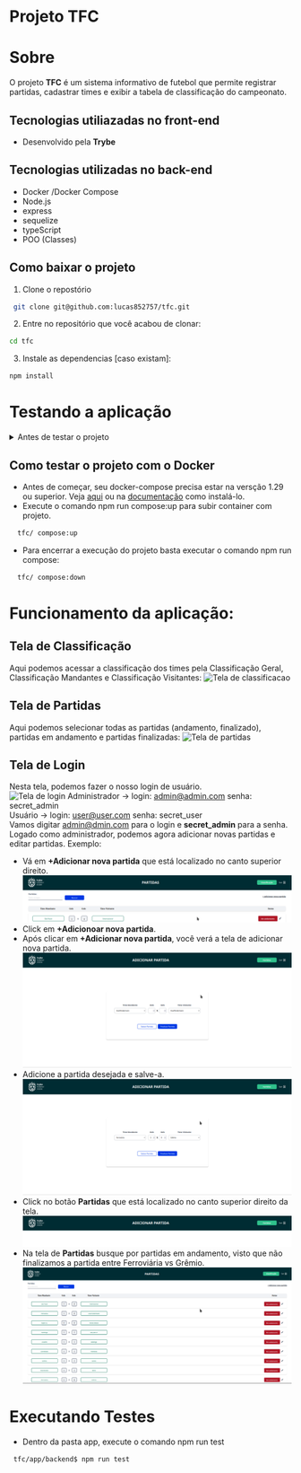  <h1>Projeto TFC<h1>

 # Sobre
O projeto **TFC** é um sistema informativo de futebol que permite registrar partidas, cadastrar times e exibir a tabela de classificação do campeonato.

## Tecnologias utiliazadas no front-end
- Desenvolvido pela **Trybe**
## Tecnologias utilizadas no back-end
- Docker /Docker Compose
- Node.js
- express
- sequelize
- typeScript
- POO (Classes)

## Como baixar o projeto
1. Clone o repostório
```Bash
 git clone git@github.com:lucas852757/tfc.git
```
2. Entre no repositório que você acabou de clonar:
```Bash
cd tfc
```
3. Instale as dependencias [caso existam]:
```Bash
npm install
```

# Testando a aplicação
<details>
  <summary>
    Antes de testar o projeto
  </summary>

  - Antes de testar o projeto, crie o arquivo .env na pasta backend em /app. Este arquivo é importante, porque contém variávies de ambientes utilizadas por esta aplicação:
  ```Bash
  JWT_SECRET=jwt_secret
  APP_PORT=3001
  DB_USER=seu_user
  DB_PASS=sua_senha
  DB_HOST=localhost 
  DB_PORT=3002

  ```
</details>

## Como testar o projeto com o Docker
 - Antes de começar, seu docker-compose precisa estar na versção 1.29 ou superior. Veja [aqui](https://www.digitalocean.com/community/tutorials/how-to-install-and-use-docker-compose-on-ubuntu-20-04-pt) ou na [documentação](https://docs.docker.com/compose/install/) como instalá-lo.
- Execute o comando npm run compose:up para subir container com projeto.
```Bash
  tfc/ compose:up
```
- Para encerrar a execução do projeto basta executar o comando npm run  compose:
```Bash
  tfc/ compose:down
```
# Funcionamento da aplicação:
## Tela de Classificação
Aqui podemos acessar a classificação dos times pela Classificação Geral, Classificação Mandantes e Classificação Visitantes:
![Tela de classificacao](gifs/classificacao.gif)

## Tela de Partidas
Aqui podemos selecionar todas as partidas (andamento, finalizado), partidas em andamento e partidas finalizadas:
![Tela de partidas](gifs/partidas_gif.gif)

## Tela de Login
Nesta tela, podemos fazer o nosso login de usuário.</br>
![Tela de login](gifs/login_gif.gif)
Administrador -> login: admin@admin.com senha: secret_admin </br>
Usuário -> login: user@user.com senha: secret_user </br>
Vamos digitar admin@dmin.com para o login e **secret_admin** para a senha.</br>
Logado como administrador, podemos agora adicionar novas partidas e editar partidas.
Exemplo:</br>
 - Vá em **+Adicionar nova partida** que está localizado no canto superior direito.
![Nova partida](pngs/adicionarNovaPartida.png)
 - Click em **+Adicionoar nova partida**.
 - Após clicar em **+Adicionar nova partida**, você verá a tela de adicionar nova partida.
 ![Tela Nova Partida](pngs/telaAdicionarNovaPartida.png)
 - Adicione a partida desejada e salve-a.
 ![Adicionar Nova Partida](pngs/testeAdicionarNovaPartida.png)
 - Click no botão **Partidas** que está localizado no canto superior direito da tela.
 ![Botão adicionar Partidas](pngs/partidas.png)
 - Na tela de **Partidas** busque por partidas em andamento, visto que não finalizamos a partida entre Ferroviária vs Grêmio.
 ![Ferroviária vs Grêmio](pngs/ferroviaria_gremio.png)

 # Executando Testes
 - Dentro da pasta app, execute o comando npm run test
 ```Bash
  tfc/app/backend$ npm run test
 ```
